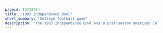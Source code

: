 ```yaml
---
pageid: 15718784
title: "1993 Independence Bowl"
short_summary: "College football game"
description: "The 1993 Independence Bowl was a post-season american College Football Bowl Game between the Virginia Tech Hokies and the Indiana Hoosiers at Independence Stadium in Shreveport, Louisiana on December 31, 1993. The 18th Edition of the Independence Bowl was the final Contest of the 1993 ncaa Division I-A Football Season for both Teams and ended with a 4520 Victory for Virginia Tech. The Game was Virginia Tech's first Bowl Victory for Head Coach frank Beamer and began a Streak of 27 consecutive Bowl Appearances for Virginia Tech."
---
```

